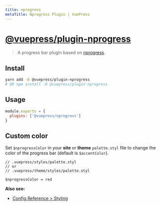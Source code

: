 ```yaml
---
title: nprogress
metaTitle: Nprogress Plugin | VuePress
---
```


# [@vuepress/plugin-nprogress](https://github.com/vuejs/vuepress/tree/master/packages/%40vuepress/plugin-nprogress)

> A progress bar plugin based on [nprogress](https://github.com/rstacruz/nprogress).

## Install

```bash
yarn add -D @vuepress/plugin-nprogress
# OR npm install -D @vuepress/plugin-nprogress
```

## Usage

```javascript
module.exports = {
  plugins: ['@vuepress/nprogress']
}
```

## Custom color

Set `$nprogressColor` in your __site__ or __theme__ `palette.styl` file to change the color of the progress bar (default is `$accentColor`).

```stylus
// .vuepress/styles/palette.styl
// or
// .vuepress/theme/styles/palette.styl

$nprogressColor = red
```

__Also see:__

- [Config Reference > Styling](../../config/README.md#styling)

